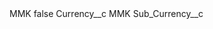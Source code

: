 <?xml version="1.0" encoding="UTF-8"?>
<CustomMetadata xmlns="http://soap.sforce.com/2006/04/metadata" xmlns:xsi="http://www.w3.org/2001/XMLSchema-instance" xmlns:xsd="http://www.w3.org/2001/XMLSchema">
    <label>MMK</label>
    <protected>false</protected>
    <values>
        <field>Currency__c</field>
        <value xsi:type="xsd:string">MMK</value>
    </values>
    <values>
        <field>Sub_Currency__c</field>
        <value xsi:nil="true"/>
    </values>
</CustomMetadata>
